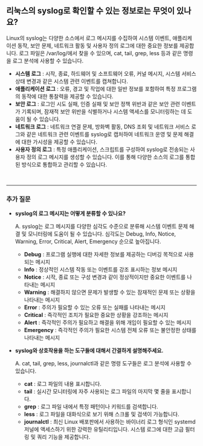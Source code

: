 ## **리눅스의 syslog로 확인할 수 있는 정보로는 무엇이 있나요?**

Linux의 syslog는 다양한 소스에서 로그 메시지를 수집하여 시스템 이벤트, 애플리케이션 동작, 보안 문제, 네트워크 활동 및 사용자 정의 로그에 대한 중요한 정보를 제공합니다. 로그 파일은 /var/log/에서 찾을 수 있으며, cat, tail, grep, less 등과 같은 명령을 로그 분석에 사용할 수 있습니다.

- **시스템 로그** : 시작, 종료, 하드웨어 및 소프트웨어 오류, 커널 메시지, 시스템 서비스 상태 변경과 같은 시스템 관련 이벤트를 캡쳐합니다.
- **애플리케이션 로그** : 오류, 경고 및 작업에 대한 일반 정보를 포함하여 특정 프로그램의 동작에 대한 통찰력을 제공할 수 있습니다.
- **보안 로그** : 로그인 시도 실패, 인증 실패 및 보안 정책 위반과 같은 보안 관련 이벤트가 기록되며, 잠재적 보안 위반을 식별하거나 시스템 액세스를 모니터링하는 데 도움이 될 수 있습니다.
- **네트워크 로그** : 네트워크 연결 문제, 방화벽 활동, DNS 조회 및 네트워크 서비스 로그와 같은 네트워크 관련 이벤트를 syslog로 캡처하여 네트워크 운영 및 문제 해결에 대한 가시성을 제공할 수 있습니다.
- **사용자 정의 로그** : 특정 애플리케이션, 스크립트를 구성하여 syslog로 전송되는 사용자 정의 로그 메시지를 생성할 수 있습니다. 이를 통해 다양한 소스의 로그를 통합된 방식으로 통합하고 관리할 수 있습니다.

<br>

---
### **추가 질문**

- **syslog의 로그 메시지는 어떻게 분류할 수 있나요?**

    A. syslog는 로그 메시지를 다양한 심각도 수준으로 분류해 시스템 이벤트 문제 해결 및 모니터링에 도움이 될 수 있습니다. 심각도는 Debug, Info, Notice, Warning, Error, Critical, Alert, Emergency 순으로 높아집니다.
    
    - **Debug** : 프로그램 실행에 대한 자세한 정보를 제공하는 디버깅 목적으로 사용되는 메시지
    - **Info** : 정상적인 시스템 작동 또는 이벤트를 강조 표시하는 정보 메시지
    - **Notice** : 시작, 종료 또는 구성 변경과 같이 정상적이지만 중요한 이벤트를 나타내는 메시지
    - **Warning** : 해결하지 않으면 문제가 발생할 수 있는 잠재적인 문제 또는 상황을 나타내는 메시지
    - **Error** : 주의가 필요할 수 있는 오류 또는 실패를 나타내는 메시지
    - **Critical** : 즉각적인 조치가 필요한 중요한 상황을 강조하는 메시지
    - **Alert** : 즉각적인 주의가 필요하고 해결을 위해 개입이 필요할 수 있는 메시지
    - **Emergency** : 즉각적인 주의가 필요한 시스템 전체 오류 또는 불안정한 상태를 나타내는 메시지

- **syslog와 상호작용을 하는 도구들에 대해서 간결하게 설명해주세요.**

    A. cat, tail, grep, less, journalctl과 같은 명령 도구들은 로그 분석에 사용할 수 있습니다.
    - **cat** : 로그 파일의 내용 표시합니다.
    - **tail** : 실시간 모니터링에 자주 사용되는 로그 파일의 마지막 몇 줄을 표시합니다. 
    - **grep** : 로그 파일 내에서 특정 패턴이나 키워드를 검색합니다. 
    - **less** : 로그 파일을 대화식으로 보기 위해 스크롤 및 검색이 가능합니다.
    - **journalctl** : 최신 Linux 배포판에서 사용하는 바이너리 로그 형식인 systemd 저널에 액세스하기 위한 강력한 유틸리티입니다. 시스템 로그에 대한 고급 필터링 및 쿼리 기능을 제공합니다.
